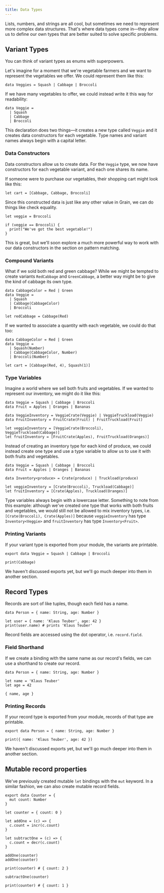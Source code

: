 ```yaml
---
title: Data Types
---
```


Lists, numbers, and strings are all cool, but sometimes we need to represent more complex data structures. That's where data types come in—they allow us to define our own types that are better suited to solve specific problems.

## Variant Types

You can think of variant types as enums with superpowers.

Let's imagine for a moment that we're vegetable farmers and we want to represent the vegetables we offer. We could represent them like this:

```grain
data Veggies = Squash | Cabbage | Broccoli
```

If we have many vegetables to offer, we could instead write it this way for readability:

```grain
data Veggie =
  | Squash
  | Cabbage
  | Broccoli
```

This declaration does two things—it creates a new type called `Veggie` and it creates data constructors for each vegetable. Type names and variant names always begin with a capital letter.

### Data Constructors

Data constructors allow us to create data. For the `Veggie` type, we now have constructors for each vegetable variant, and each one shares its name.

If someone were to purchase our vegetables, their shopping cart might look like this:

```grain
let cart = [Cabbage, Cabbage, Broccoli]
```

Since this constructed data is just like any other value in Grain, we can do things like check equality.

```grain
let veggie = Broccoli

if (veggie == Broccoli) {
  print("We've got the best vegetable!")
}
```

This is great, but we'll soon explore a much more powerful way to work with our data constructors in the section on pattern matching.

### Compound Variants

What if we sold both red and green cabbage? While we might be tempted to create variants `RedCabbage` and `GreenCabbage`, a better way might be to give the kind of cabbage its own type.

```grain
data CabbageColor = Red | Green
data Veggie =
  | Squash
  | Cabbage(CabbageColor)
  | Broccoli

let redCabbage = Cabbage(Red)
```

If we wanted to associate a quantity with each vegetable, we could do that too:

```grain
data CabbageColor = Red | Green
data Veggie =
  | Squash(Number)
  | Cabbage(CabbageColor, Number)
  | Broccoli(Number)

let cart = [Cabbage(Red, 4), Squash(1)]
```

### Type Variables

Imagine a world where we sell both fruits and vegetables. If we wanted to represent our inventory, we might do it like this:

```grain
data Veggie = Squash | Cabbage | Broccoli
data Fruit = Apples | Oranges | Bananas

data VeggieInventory = VeggieCrate(Veggie) | VeggieTruckload(Veggie)
data FruitInventory = FruitCrate(Fruit) | FruitTruckload(Fruit)

let veggieInventory = [VeggieCrate(Broccoli), VeggieTruckload(Cabbage)]
let fruitInventory = [FruitCrate(Apples), FruitTruckload(Oranges)]
```

Instead of creating an inventory type for each kind of produce, we could instead create one type and use a type variable to allow us to use it with both fruits and vegetables.

```grain
data Veggie = Squash | Cabbage | Broccoli
data Fruit = Apples | Oranges | Bananas

data Inventory<produce> = Crate(produce) | Truckload(produce)

let veggieInventory = [Crate(Broccoli), Truckload(Cabbage)]
let fruitInventory = [Crate(Apples), Truckload(Oranges)]
```

Type variables always begin with a lowercase letter. Something to note from this example: although we've created one type that works with both fruits and vegetables, we would still not be allowed to mix inventory types, i.e. `[Crate(Broccoli), Crate(Apples)]` because `veggieInventory` has type `Inventory<Veggie>` and `fruitInventory` has type `Inventory<Fruit>`.

### Printing Variants

If your variant type is exported from your module, the variants are printable.

```grain
export data Veggie = Squash | Cabbage | Broccoli

print(Cabbage)
```

We haven't discussed exports yet, but we'll go much deeper into them in another section.

## Record Types

Records are sort of like tuples, though each field has a name.

```grain
data Person = { name: String, age: Number }

let user = { name: 'Klaus Teuber', age: 42 }
print(user.name) # prints 'Klaus Teuber'
```

Record fields are accessed using the dot operator, i.e. `record.field`.

### Field Shorthand

If we create a binding with the same name as our record's fields, we can use a shorthand to create our record.

```grain
data Person = { name: String, age: Number }

let name = 'Klaus Teuber'
let age = 42

{ name, age }
```

### Printing Records

If your record type is exported from your module, records of that type are printable.

```grain
export data Person = { name: String, age: Number }

print({ name: 'Klaus Teuber', age: 42 })
```

We haven't discussed exports yet, but we'll go much deeper into them in another section.

## Mutable record properties

We've previously created mutable `let` bindings with the `mut` keyword. In a similar fashion, we can also create mutable record fields.

```grain
export data Counter = {
  mut count: Number
}

let counter = { count: 0 }

let addOne = (c) => {
  c.count = incr(c.count)
}

let subtractOne = (c) => {
  c.count = decr(c.count)
}

addOne(counter)
addOne(counter)

print(counter) # { count: 2 }

subtractOne(counter)

print(counter) # { count: 1 }
```

